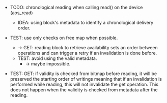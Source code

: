 * TODO: chronological reading when calling read() on the device (aos_read)
  * IDEA: using block's metadata to identify a chronological delivery order.

* TEST: use only checks on free map when possible. 
  * -> GET: reading block to retrieve availability sets an order between
            operations and can trigger a retry if an invalidation is done before.
  * TEST: avoid using the valid metadata.
    * -> maybe impossible.
* TEST: GET: if validity is checked from bitmap before reading, it will be preserved the starting order of writings
            meaning that if an invalidation is performed while reading, this will not invalidate the get operation.
            This does not happen when the validity is checked from metadata after the reading.
